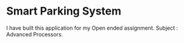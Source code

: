 # Smart Parking System 
 I have built this application for my Open ended assignment.
 Subject : Advanced Processors.
